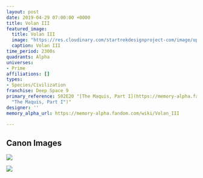 ```yaml
---
layout: post
date: 2019-04-29 07:00:00 +0000
title: Volan III
featured_image:
  title: Volan III
  image: "https://res.cloudinary.com/startrekdesignproject-com/image/upload/v1556562762/VolanIII.png"
  caption: Volan III
time_period: 2300s
quadrants: Alpha
universes:
- Prime
affiliations: []
types:
- Species/Civilization
franchise: Deep Space 9
primary_reference: S02E20 "[The Maquis, Part I](https://memory-alpha.fandom.com/wiki/The_Maquis,_Part_I
  "The Maquis, Part I")"
designer: ''
memory_alpha_url: https://memory-alpha.fandom.com/wiki/Volan_III

---
```

## Canon Images

![](https://res.cloudinary.com/startrekdesignproject-com/image/upload/v1556562762/VolanIII1.jpg)

![](https://res.cloudinary.com/startrekdesignproject-com/image/upload/v1556562762/VolanIII2.jpg)